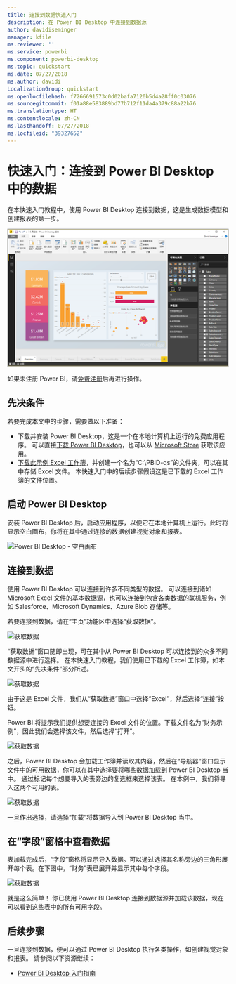```yaml
---
title: 连接到数据快速入门
description: 在 Power BI Desktop 中连接到数据源
author: davidiseminger
manager: kfile
ms.reviewer: ''
ms.service: powerbi
ms.component: powerbi-desktop
ms.topic: quickstart
ms.date: 07/27/2018
ms.author: davidi
LocalizationGroup: quickstart
ms.openlocfilehash: f7266691573c0d02bafa7120b5d4a28ff0c03076
ms.sourcegitcommit: f01a88e583889bd77b712f11da4a379c88a22b76
ms.translationtype: HT
ms.contentlocale: zh-CN
ms.lasthandoff: 07/27/2018
ms.locfileid: "39327652"
---
```

# <a name="quickstart-connect-to-data-in-power-bi-desktop"></a>快速入门：连接到 Power BI Desktop 中的数据

在本快速入门教程中，使用 Power BI Desktop 连接到数据，这是生成数据模型和创建报表的第一步。

![Power BI Desktop](media/desktop-what-is-desktop/what-is-desktop_01.png)

如果未注册 Power BI，请[免费注册](https://app.powerbi.com/signupredirect?pbi_source=web)后再进行操作。

## <a name="prerequisites"></a>先决条件

若要完成本文中的步骤，需要做以下准备：
* 下载并安装 Power BI Desktop，这是一个在本地计算机上运行的免费应用程序。 可以直接[下载 Power BI Desktop](https://powerbi.microsoft.com/desktop)，也可以从 [Microsoft Store](http://aka.ms/pbidesktopstore) 获取该应用。
* [下载此示例 Excel 工作簿](http://go.microsoft.com/fwlink/?LinkID=521962)，并创建一个名为“C:\PBID-qs”的文件夹，可以在其中存储 Excel 文件。 本快速入门中的后续步骤假设这是已下载的 Excel 工作簿的文件位置。

## <a name="launch-power-bi-desktop"></a>启动 Power BI Desktop

安装 Power BI Desktop 后，启动应用程序，以便它在本地计算机上运行。此时将显示空白画布，你将在其中通过连接的数据创建视觉对象和报表。  

![Power BI Desktop - 空白画布](media/desktop-quickstart-connect-to-data/qs-connect-data_01.png)

## <a name="connect-to-data"></a>连接到数据

使用 Power BI Desktop 可以连接到许多不同类型的数据。 可以连接到诸如 Microsoft Excel 文件的基本数据源，也可以连接到包含各类数据的联机服务，例如 Salesforce、Microsoft Dynamics、Azure Blob 存储等。 

若要连接到数据，请在“主页”功能区中选择“获取数据”。

![获取数据](media/desktop-quickstart-connect-to-data/qs-connect-data_02.png)

“获取数据”窗口随即出现，可在其中从 Power BI Desktop 可以连接到的众多不同数据源中进行选择。 在本快速入门教程，我们使用已下载的 Excel 工作簿，如本文开头的“先决条件”部分所述。

![获取数据](media/desktop-quickstart-connect-to-data/qs-connect-data_03.png)

由于这是 Excel 文件，我们从“获取数据”窗口中选择“Excel”，然后选择“连接”按钮。

Power BI 将提示我们提供想要连接的 Excel 文件的位置。下载文件名为“财务示例”，因此我们会选择该文件，然后选择“打开”。

![获取数据](media/desktop-quickstart-connect-to-data/qs-connect-data_04.png)

之后，Power BI Desktop 会加载工作簿并读取其内容，然后在“导航器”窗口显示文件中的可用数据，你可以在其中选择要将哪些数据加载到 Power BI Desktop 当中。 通过标记每个想要导入的表旁边的复选框来选择该表。 在本例中，我们将导入这两个可用的表。

![获取数据](media/desktop-quickstart-connect-to-data/qs-connect-data_05.png)

一旦作出选择，请选择“加载”将数据导入到 Power BI Desktop 当中。

## <a name="view-data-in-the-fields-pane"></a>在“字段”窗格中查看数据

表加载完成后，“字段”窗格将显示导入数据。可以通过选择其名称旁边的三角形展开每个表。在下图中，“财务”表已展开并显示其中每个字段。

![获取数据](media/desktop-quickstart-connect-to-data/qs-connect-data_06.png)

就是这么简单！ 你已使用 Power BI Desktop 连接到数据源并加载该数据，现在可以看到这些表中的所有可用字段。


## <a name="next-steps"></a>后续步骤
一旦连接到数据，便可以通过 Power BI Desktop 执行各类操作，如创建视觉对象和报表。 请参阅以下资源继续：

* [Power BI Desktop 入门指南](desktop-getting-started.md)


